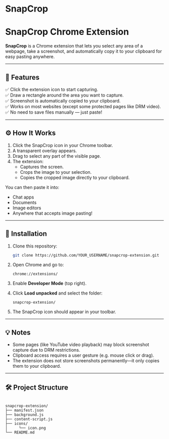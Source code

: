 # SnapCrop
# SnapCrop Chrome Extension

**SnapCrop** is a Chrome extension that lets you select any area of a webpage, take a screenshot, and automatically copy it to your clipboard for easy pasting anywhere.

---

## 🚀 Features

✅ Click the extension icon to start capturing.  
✅ Draw a rectangle around the area you want to capture.  
✅ Screenshot is automatically copied to your clipboard.  
✅ Works on most websites (except some protected pages like DRM video).  
✅ No need to save files manually — just paste!

---

## ⚙️ How It Works

1. Click the SnapCrop icon in your Chrome toolbar.
2. A transparent overlay appears.
3. Drag to select any part of the visible page.
4. The extension:
   - Captures the screen.
   - Crops the image to your selection.
   - Copies the cropped image directly to your clipboard.

You can then paste it into:
- Chat apps
- Documents
- Image editors
- Anywhere that accepts image pasting!

---

## 🔧 Installation

1. Clone this repository:

    ```bash
    git clone https://github.com/YOUR_USERNAME/snapcrop-extension.git
    ```

2. Open Chrome and go to:

    ```
    chrome://extensions/
    ```

3. Enable **Developer Mode** (top right).

4. Click **Load unpacked** and select the folder:

    ```
    snapcrop-extension/
    ```

5. The SnapCrop icon should appear in your toolbar.

---

## 💡 Notes

- Some pages (like YouTube video playback) may block screenshot capture due to DRM restrictions.
- Clipboard access requires a user gesture (e.g. mouse click or drag).
- The extension does not store screenshots permanently—it only copies them to your clipboard.

---

## 🛠️ Project Structure

```

snapcrop-extension/
├── manifest.json
├── background.js
├── content-script.js
├── icons/
│     └── icon.png
└── README.md
```
